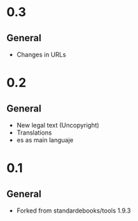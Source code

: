 # 0.3

## General

- Changes in URLs

# 0.2

## General

- New legal text (Uncopyright)
- Translations
- es as main languaje

# 0.1

## General

- Forked from standardebooks/tools 1.9.3
